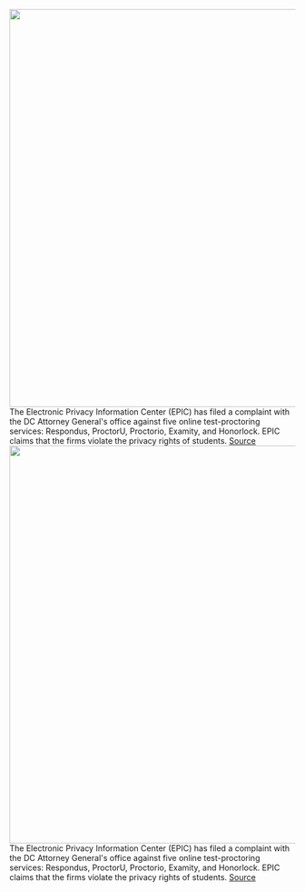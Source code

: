 <img src='https://cdn.vox-cdn.com/thumbor/ofGXjZtIqTKwTUU5amRIZzFi8S0=/0x0:4716x3139/1200x800/filters:focal(1981x1193:2735x1947)/cdn.vox-cdn.com/uploads/chorus_image/image/68487024/1229868184.0.jpg' width='700px' /><br/>
The Electronic Privacy Information Center (EPIC) has filed a complaint with the DC Attorney General's office against five online test-proctoring services: Respondus, ProctorU, Proctorio, Examity, and Honorlock. EPIC claims that the firms violate the privacy rights of students.
<a href='https://www.theverge.com/2020/12/9/22166023/epic-proctorio-examity-privacy-online-testing-school-lawsuit-proctoring'> Source <a/><img src='https://cdn.vox-cdn.com/thumbor/ofGXjZtIqTKwTUU5amRIZzFi8S0=/0x0:4716x3139/1200x800/filters:focal(1981x1193:2735x1947)/cdn.vox-cdn.com/uploads/chorus_image/image/68487024/1229868184.0.jpg' width='700px' /><br/>
The Electronic Privacy Information Center (EPIC) has filed a complaint with the DC Attorney General's office against five online test-proctoring services: Respondus, ProctorU, Proctorio, Examity, and Honorlock. EPIC claims that the firms violate the privacy rights of students.
<a href='https://www.theverge.com/2020/12/9/22166023/epic-proctorio-examity-privacy-online-testing-school-lawsuit-proctoring'> Source <a/>